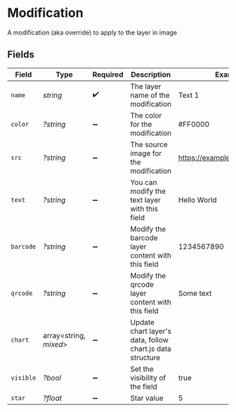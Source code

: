# Modification

A modification (aka override) to apply to the layer in image


## Fields

| Field                                                     | Type                                                      | Required                                                  | Description                                               | Example                                                   |
| --------------------------------------------------------- | --------------------------------------------------------- | --------------------------------------------------------- | --------------------------------------------------------- | --------------------------------------------------------- |
| `name`                                                    | *string*                                                  | :heavy_check_mark:                                        | The layer name of the modification                        | Text 1                                                    |
| `color`                                                   | *?string*                                                 | :heavy_minus_sign:                                        | The color for the modification                            | #FF0000                                                   |
| `src`                                                     | *?string*                                                 | :heavy_minus_sign:                                        | The source image for the modification                     | https://example.com/image.jpg                             |
| `text`                                                    | *?string*                                                 | :heavy_minus_sign:                                        | You can modify the text layer with this field             | Hello World                                               |
| `barcode`                                                 | *?string*                                                 | :heavy_minus_sign:                                        | Modify the barcode layer content with this field          | 1234567890                                                |
| `qrcode`                                                  | *?string*                                                 | :heavy_minus_sign:                                        | Modify the qrcode layer content with this field           | Some text                                                 |
| `chart`                                                   | array<string, *mixed*>                                    | :heavy_minus_sign:                                        | Update chart layer's data, follow chart.js data structure |                                                           |
| `visible`                                                 | *?bool*                                                   | :heavy_minus_sign:                                        | Set the visibility of the field                           | true                                                      |
| `star`                                                    | *?float*                                                  | :heavy_minus_sign:                                        | Star value                                                | 5                                                         |